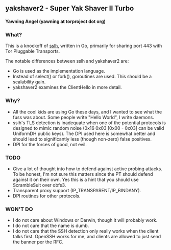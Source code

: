 ## yakshaver2 - Super Yak Shaver II Turbo
#### Yawning Angel (yawning at torproject dot org)

### What?

This is a knockoff of [sslh](http://www.rutschle.net/tech/sslh.shtml), written
in Go, primarily for sharing port 443 with Tor Pluggable Transports.

The notable differences between sslh and yakshaver2 are:
 * Go is used as the implementation language.
 * Instead of select() or fork(), goroutines are used.  This should be a
   scalability gain.
 * yakshaver2 examines the ClientHello in more detail.

### Why?

 * All the cool kids are using Go these days, and I wanted to see what the fuss
   was about.  Some people write "Hello World", I write daemons.
 * sslh's TLS detection is inadequate when one of the potential protocols is
   designed to mimic random noise (0x16 0x03 [0x00 - 0x03] can be valid
   UniformDH public keys).  The DPI used here is somewhat better and should
   lead to significantly less (though non-zero) false positives.
 * DPI for the forces of good, not evil.

### TODO

 * Give a lot of thought into how to defend against active probing attacks.
   To be honest, I'm not sure this matters since the PT should defend against
   it on their own.  Yes this is a hint that you should use ScrambleSuit over
   obfs3.
 * Transparent proxy support (IP_TRANSPARENT/IP_BINDANY).
 * DPI routines for other protocols.

### WON'T DO

 * I do not care about Windows or Darwin, though it will probably work.
 * I do not care that the name is dumb.
 * I do not care that the SSH detection only really works when the client talks
   first.  OpenSSH works for me, and clients are allowed to just send the banner
   per the RFC.

